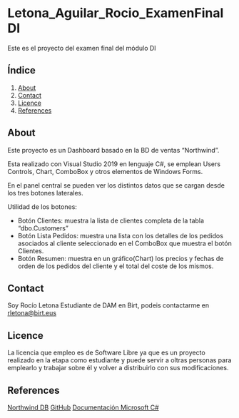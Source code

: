 # Letona_Aguilar_Rocio_ExamenFinalDI
Este es el proyecto del examen final del módulo DI

## Índice
1. [About](#about)
2. [Contact](#contact)
3. [Licence](#licence)
4. [References](#references)

## About
Este proyecto es un Dashboard basado en la BD de ventas “Northwind”.

Esta realizado con Visual Studio 2019 en lenguaje C#, se emplean Users Controls, Chart, ComboBox y otros elementos de Windows Forms.

En el panel central se pueden ver los distintos datos que se cargan desde los tres botones laterales.

Utilidad de los botones:
- Botón Clientes:  muestra la lista de clientes completa de la tabla “dbo.Customers”
- Botón Lista Pedidos: muestra una lista con los detalles de los pedidos asociados al cliente seleccionado en el ComboBox que muestra el botón Clientes.
- Botón Resumen: muestra en un gráfico(Chart) los precios y fechas de orden de los pedidos del cliente y el total del coste de los mismos.

## Contact
Soy Rocío Letona Estudiante de DAM en Birt, podeis contactarme en rletona@birt.eus

## Licence
La licencia que empleo es de Software Libre ya que es un proyecto realizado en la etapa como estudiante y puede servir a oltras personas para emplearlo y trabajar sobre él y volver a distribuirlo con sus modificaciones.

## References
[Northwind DB](https://docs.microsoft.com/es-es/dotnet/framework/data/adonet/sql/linq/downloading-sample-databases)
[GitHub](https://github.com)
[Documentación Microsoft C#](https://docs.microsoft.com/es-es/dotnet/csharp/)
